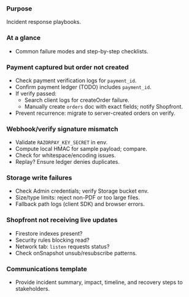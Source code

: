 ### Purpose
Incident response playbooks.

### At a glance
- Common failure modes and step-by-step checklists.

### Payment captured but order not created
- Check payment verification logs for `payment_id`.
- Confirm payment ledger (TODO) includes `payment_id`.
- If verify passed:
  - Search client logs for createOrder failure.
  - Manually create `orders` doc with exact fields; notify Shopfront.
- Prevent recurrence: migrate to server-created orders on verify.

### Webhook/verify signature mismatch
- Validate `RAZORPAY_KEY_SECRET` in env.
- Compute local HMAC for sample payload; compare.
- Check for whitespace/encoding issues.
- Replay? Ensure ledger denies duplicates.

### Storage write failures
- Check Admin credentials; verify Storage bucket env.
- Size/type limits: reject non-PDF or too large files.
- Fallback path logs (client SDK) and browser errors.

### Shopfront not receiving live updates
- Firestore indexes present?
- Security rules blocking read?
- Network tab: `listen` requests status?
- Check onSnapshot unsub/resubscribe patterns.

### Communications template
- Provide incident summary, impact, timeline, and recovery steps to stakeholders.


